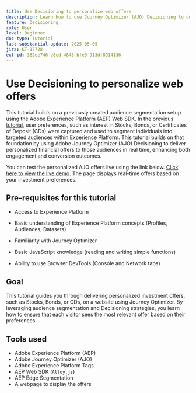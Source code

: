 ```yaml
---
title: Use Decisioning to personalize web offers
description: Learn how to use Journey Optimizer (AJO) Decisioning to deliver personalized offers on a web page by leveraging audience segmentation built in Experience Platform (AEP).
feature: Decisioning
role: User
level: Beginner
doc-type: Tutorial
last-substantial-update: 2025-05-05
jira: KT-17728
exl-id: 382ee746-e8cd-4843-bfe9-913df8914136
---
```

# Use Decisioning to personalize web offers

This tutorial builds on a previously created audience segmentation setup using the Adobe Experience Platform (AEP) Web SDK. In the [previous tutorial](https://experienceleague.adobe.com/en/docs/journey-optimizer-learn/create-audiences-using-web-sdk/introduction), user preferences, such as interest in Stocks, Bonds, or Certificates of Deposit (CDs) were captured and used to segment individuals into targeted audiences within Experience Platform. This tutorial builds on that foundation by using Adobe Journey Optimizer (AJO) Decisioning to deliver personalized financial offers to those audiences in real time, enhancing both engagement and conversion outcomes.

You can test the personalized AJO offers live using the link below.
[Click here to view the live demo](https://gbedekar489.github.io/finwise/welcome.html). The page displays real-time offers based on your investment preferences.

## Pre-requisites for this tutorial

* Access to Experience Platform

* Basic understanding of Experience Platform concepts (Profiles, Audiences, Datasets)

* Familiarity with Journey Optimizer

* Basic JavaScript knowledge (reading and writing simple functions)

* Ability to use Browser DevTools (Console and Network tabs)


## Goal

This tutorial guides you through delivering personalized investment offers, such as Stocks, Bonds, or CDs, on a website using Journey Optimizer. By leveraging audience segmentation and Decisioning strategies, you learn how to ensure that each visitor sees the most relevant offer based on their preferences.

## Tools used

* Adobe Experience Platform (AEP)
* Adobe Journey Optimizer (AJO)
* Adobe Experience Platform Tags
* AEP Web SDK (`Alloy.js`)
* AEP Edge Segmentation
* A webpage to display the offers
